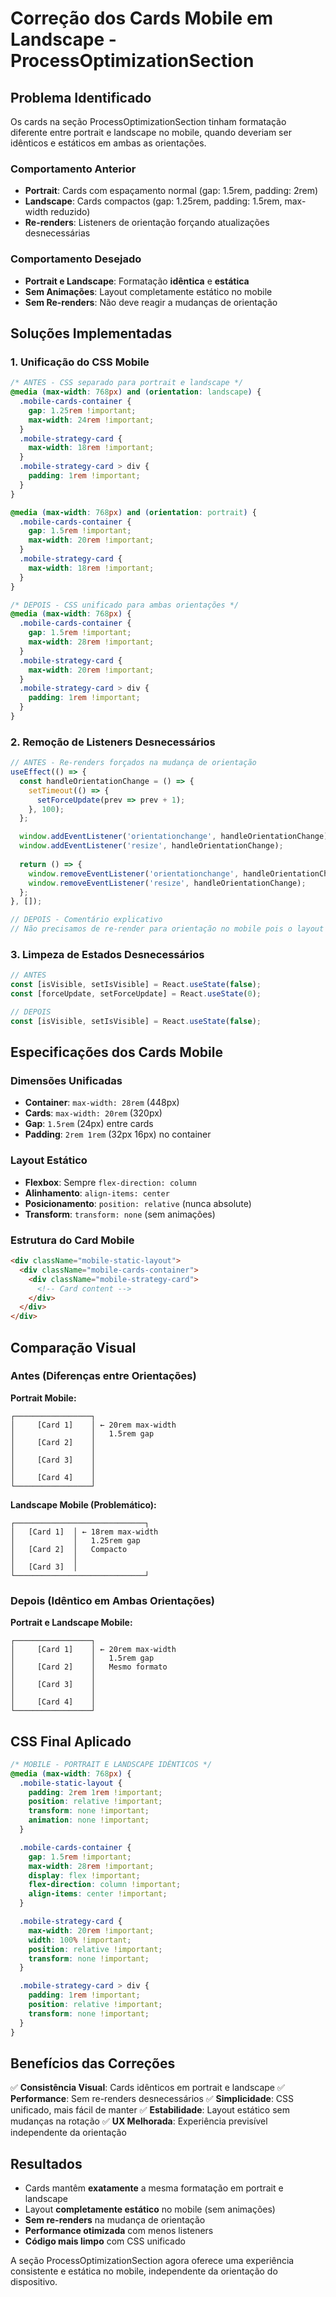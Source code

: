 # Correção dos Cards Mobile em Landscape - ProcessOptimizationSection

## Problema Identificado

Os cards na seção ProcessOptimizationSection tinham formatação diferente entre portrait e landscape no mobile, quando deveriam ser idênticos e estáticos em ambas as orientações.

### Comportamento Anterior

- **Portrait**: Cards com espaçamento normal (gap: 1.5rem, padding: 2rem)
- **Landscape**: Cards compactos (gap: 1.25rem, padding: 1.5rem, max-width reduzido)
- **Re-renders**: Listeners de orientação forçando atualizações desnecessárias

### Comportamento Desejado

- **Portrait e Landscape**: Formatação **idêntica** e **estática**
- **Sem Animações**: Layout completamente estático no mobile
- **Sem Re-renders**: Não deve reagir a mudanças de orientação

## Soluções Implementadas

### 1. Unificação do CSS Mobile

```css
/* ANTES - CSS separado para portrait e landscape */
@media (max-width: 768px) and (orientation: landscape) {
  .mobile-cards-container {
    gap: 1.25rem !important;
    max-width: 24rem !important;
  }
  .mobile-strategy-card {
    max-width: 18rem !important;
  }
  .mobile-strategy-card > div {
    padding: 1rem !important;
  }
}

@media (max-width: 768px) and (orientation: portrait) {
  .mobile-cards-container {
    gap: 1.5rem !important;
    max-width: 20rem !important;
  }
  .mobile-strategy-card {
    max-width: 18rem !important;
  }
}

/* DEPOIS - CSS unificado para ambas orientações */
@media (max-width: 768px) {
  .mobile-cards-container {
    gap: 1.5rem !important;
    max-width: 28rem !important;
  }
  .mobile-strategy-card {
    max-width: 20rem !important;
  }
  .mobile-strategy-card > div {
    padding: 1rem !important;
  }
}
```

### 2. Remoção de Listeners Desnecessários

```typescript
// ANTES - Re-renders forçados na mudança de orientação
useEffect(() => {
  const handleOrientationChange = () => {
    setTimeout(() => {
      setForceUpdate(prev => prev + 1);
    }, 100);
  };

  window.addEventListener('orientationchange', handleOrientationChange);
  window.addEventListener('resize', handleOrientationChange);
  
  return () => {
    window.removeEventListener('orientationchange', handleOrientationChange);
    window.removeEventListener('resize', handleOrientationChange);
  };
}, []);

// DEPOIS - Comentário explicativo
// Não precisamos de re-render para orientação no mobile pois o layout é sempre o mesmo
```

### 3. Limpeza de Estados Desnecessários

```typescript
// ANTES
const [isVisible, setIsVisible] = React.useState(false);
const [forceUpdate, setForceUpdate] = React.useState(0);

// DEPOIS
const [isVisible, setIsVisible] = React.useState(false);
```

## Especificações dos Cards Mobile

### Dimensões Unificadas
- **Container**: `max-width: 28rem` (448px)
- **Cards**: `max-width: 20rem` (320px)
- **Gap**: `1.5rem` (24px) entre cards
- **Padding**: `2rem 1rem` (32px 16px) no container

### Layout Estático
- **Flexbox**: Sempre `flex-direction: column`
- **Alinhamento**: `align-items: center`
- **Posicionamento**: `position: relative` (nunca absolute)
- **Transform**: `transform: none` (sem animações)

### Estrutura do Card Mobile
```html
<div className="mobile-static-layout">
  <div className="mobile-cards-container">
    <div className="mobile-strategy-card">
      <!-- Card content -->
    </div>
  </div>
</div>
```

## Comparação Visual

### Antes (Diferenças entre Orientações)

**Portrait Mobile:**
```
┌─────────────────┐
│     [Card 1]    │ ← 20rem max-width
│                 │   1.5rem gap
│     [Card 2]    │
│                 │
│     [Card 3]    │
│                 │
│     [Card 4]    │
└─────────────────┘
```

**Landscape Mobile (Problemático):**
```
┌─────────────────────────────┐
│   [Card 1]  │ ← 18rem max-width
│             │   1.25rem gap
│   [Card 2]  │   Compacto
│             │
│   [Card 3]  │
└─────────────────────────────┘
```

### Depois (Idêntico em Ambas Orientações)

**Portrait e Landscape Mobile:**
```
┌─────────────────┐
│     [Card 1]    │ ← 20rem max-width
│                 │   1.5rem gap
│     [Card 2]    │   Mesmo formato
│                 │
│     [Card 3]    │
│                 │
│     [Card 4]    │
└─────────────────┘
```

## CSS Final Aplicado

```css
/* MOBILE - PORTRAIT E LANDSCAPE IDÊNTICOS */
@media (max-width: 768px) {
  .mobile-static-layout {
    padding: 2rem 1rem !important;
    position: relative !important;
    transform: none !important;
    animation: none !important;
  }

  .mobile-cards-container {
    gap: 1.5rem !important;
    max-width: 28rem !important;
    display: flex !important;
    flex-direction: column !important;
    align-items: center !important;
  }

  .mobile-strategy-card {
    max-width: 20rem !important;
    width: 100% !important;
    position: relative !important;
    transform: none !important;
  }

  .mobile-strategy-card > div {
    padding: 1rem !important;
    position: relative !important;
    transform: none !important;
  }
}
```

## Benefícios das Correções

✅ **Consistência Visual**: Cards idênticos em portrait e landscape
✅ **Performance**: Sem re-renders desnecessários
✅ **Simplicidade**: CSS unificado, mais fácil de manter
✅ **Estabilidade**: Layout estático sem mudanças na rotação
✅ **UX Melhorada**: Experiência previsível independente da orientação

## Resultados

- Cards mantêm **exatamente** a mesma formatação em portrait e landscape
- Layout **completamente estático** no mobile (sem animações)
- **Sem re-renders** na mudança de orientação
- **Performance otimizada** com menos listeners
- **Código mais limpo** com CSS unificado

A seção ProcessOptimizationSection agora oferece uma experiência consistente e estática no mobile, independente da orientação do dispositivo. 